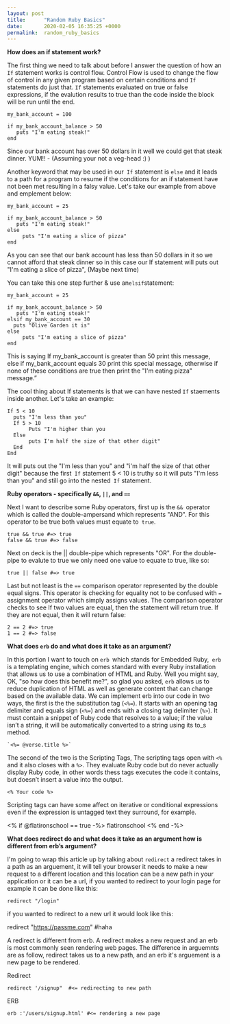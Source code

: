 ```yaml
---
layout: post
title:      "Random Ruby Basics"
date:       2020-02-05 16:35:25 +0000
permalink:  random_ruby_basics
---
```



**How does an if statement work?** 

The first thing we need to talk about before I answer the question of how an` If` statement works is control flow. Control Flow is used to change the flow of control in any given program based on certain conditions and `If` statements do just that. `If` statements evaluated on true or false expressions, if the evalution results to true than the code inside the block will be run until the end.

```
my_bank_account = 100

if my_bank_account_balance > 50
   puts "I'm eating steak!"
end   
```

Since our bank account has over 50 dollars in it well we could get that steak dinner. YUM!! - (Assuming your not a veg-head :) )

Another  keyword that may be used in our` If` statement is  `else` and it leads to a path for a program to resume if the conditions for an if statement have not been met resulting in a falsy value. Let's take our example from above and emplement below:

```
my_bank_account = 25

if my_bank_account_balance > 50
   puts "I'm eating steak!"
else
	 puts "I'm eating a slice of pizza"
end   
```

As you can see that our bank account has less than 50 dollars in it so we cannot afford that steak dinner so in this case our If statement will puts out "I'm eating a slice of pizza", (Maybe next time)

You can take this one step further & use an` elsif `statement:

```
my_bank_account = 25

if my_bank_account_balance > 50
   puts "I'm eating steak!"
elsif my_bank_account == 30
  puts "Olive Garden it is"
else
	 puts "I'm eating a slice of pizza"
end   
```

This is saying If my_bank_account is greater than 50 print this message, else if my_bank_account equals 30 print this special message, otherwise if none of these conditions are true then print the "I'm eating pizza" message.”


The cool thing about If statements is that we can have nested `If` staements inside another. Let's take an example:

```
If 5 < 10
  puts "I'm less than you"
  If 5 > 10
       Puts "I'm higher than you
  Else
       puts I'm half the size of that other digit"
  End
End
```

It will puts out the "I'm less than you" and  "i'm half the size of that other digit" because the first` If` statement 5 < 10 is truthy so it will puts "I'm less than you" and still go into the nested` If` statement.


**Ruby operators - specifically `&&`, `||`, and `==`**

Next I want to describe some Ruby operators, first up is the `&& `operator which is called the double-ampersand which represents "AND". For this operator to be true both values must equate to` true`.

```
true && true #=> true
false && true #=> false
```

Next on deck is the || double-pipe which represents "OR". For the double-pipe to evalute to true we only need one value to equate to true, like so:

```
true || false #=> true
```

Last but not least is the `==` comparison operator represented by the double equal signs. This operator is checking for equality not to be confused with `=` assignment operator which simply assigns values. The comparison operator checks to see  If two values are equal, then the statement will return true. If they are not equal, then it will return false:

```
2 == 2 #=> true
1 == 2 #=> false
```


**What does `erb` do and what does it take as an argument?**

 In this portion I want to touch on `erb `which stands for Embedded Ruby,` erb` is a templating engine, which comes standard with every Ruby installation that allows us to use a combination of HTML and Ruby. Well you might say, OK, "so how does this benefit me?", so glad you asked,  `erb` allows us to reduce duplication of HTML as well as generate content that can change based on the available data.   We can implement erb into our code in two ways, the first is the the substitution tag (`<%=`). It starts with an opening tag delimiter and equals sign (`<%=`) and ends with a closing tag delimiter (`%>`).  It must contain a snippet of Ruby code that resolves to a value; if the value isn’t a string, it will be automatically converted to a string using its to_s method.  
	
	`<%= @verse.title %>`


The second of the two is the Scripting Tags, The scripting tags open with `<%` and it also closes with a `%>`. They evaluate  Ruby code but do never actually display Ruby code, in other words thess tags executes the code it contains, but doesn’t insert a value into the output.

`<% Your code %>`

Scripting tags can have some affect on iterative or conditional expressions even if the expression is untagged text they surround, for example.

<% if @flatironschool == true -%>
      flatironschool
    <% end -%>


**What does redirect do and what does it take as an argument how is different from erb’s argument?**

I'm going to wrap this article up by talking about `redirect` a redirect takes in a path as an arguement, it will tell your  browser it needs to make a new request to a different location and this location can be a new path in your application or it can be a url, if you wanted to redirect to your login page for example it can be done like this:

`redirect "/login"`

if you wanted to redirect to a new url it would look like this:

redirect "https://passme.com" #haha

A redirect is different from erb. A redirect makes a new request and an erb is most commonly seen rendering web pages. The difference in arguemnts are as follow, redirect takes us to a new path, and an erb it's arguement is a new page to be rendered. 

Redirect 

`redirect '/signup"  #<= redirecting to new path`

ERB

`erb :'/users/signup.html' #<= rendering a new page`
